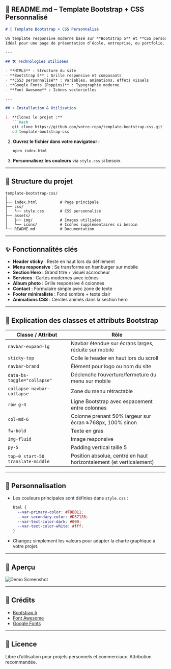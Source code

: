 ## 📄 README.md – Template Bootstrap + CSS Personnalisé

````markdown
# 🚀 Template Bootstrap + CSS Personnalisé  

Un template responsive moderne basé sur **Bootstrap 5** et **CSS personnalisé**, incluant un header sticky, une section hero, des services, un album photo, un formulaire de contact et un footer.  
Idéal pour une page de présentation d’école, entreprise, ou portfolio.  

---

## 🛠 Technologies utilisées  

- **HTML5** : Structure du site  
- **Bootstrap 5** : Grille responsive et composants  
- **CSS3 personnalisé** : Variables, animations, effets visuels  
- **Google Fonts (Poppins)** : Typographie moderne  
- **Font Awesome** : Icônes vectorielles  

---

## ⚡ Installation & Utilisation  

1. **Clonez le projet :**
   ```bash
   git clone https://github.com/votre-repo/template-bootstrap-css.git
   cd template-bootstrap-css
````

2. **Ouvrez le fichier dans votre navigateur :**

   ```bash
   open index.html
   ```

3. **Personnalisez les couleurs** via `style.css` si besoin.

---

## 📂 Structure du projet

```
template-bootstrap-css/
│
├── index.html          # Page principale
├── css/
│   └── style.css       # CSS personnalisé
├── assets/
│   ├── img/            # Images utilisées
│   └── icons/          # Icônes supplémentaires si besoin
└── README.md           # Documentation
```

---

## ✨ Fonctionnalités clés

* **Header sticky** : Reste en haut lors du défilement
* **Menu responsive** : Se transforme en hamburger sur mobile
* **Section Hero** : Grand titre + visuel accrocheur
* **Services** : Cartes modernes avec icônes
* **Album photo** : Grille responsive 4 colonnes
* **Contact** : Formulaire simple avec zone de texte
* **Footer minimaliste** : Fond sombre + texte clair
* **Animations CSS** : Cercles animés dans la section hero

---

## 🧩 Explication des classes et attributs Bootstrap

| Classe / Attribut                 | Rôle                                                                |
| --------------------------------- | ------------------------------------------------------------------- |
| `navbar-expand-lg`                | Navbar étendue sur écrans larges, réduite sur mobile                |
| `sticky-top`                      | Colle le header en haut lors du scroll                              |
| `navbar-brand`                    | Élément pour logo ou nom du site                                    |
| `data-bs-toggle="collapse"`       | Déclenche l’ouverture/fermeture du menu sur mobile                  |
| `collapse navbar-collapse`        | Zone du menu rétractable                                            |
| `row g-4`                         | Ligne Bootstrap avec espacement entre colonnes                      |
| `col-md-6`                        | Colonne prenant 50% largeur sur écran ≥768px, 100% sinon            |
| `fw-bold`                         | Texte en gras                                                       |
| `img-fluid`                       | Image responsive                                                    |
| `py-5`                            | Padding vertical taille 5                                           |
| `top-0 start-50 translate-middle` | Position absolue, centré en haut horizontalement (et verticalement) |

---

## 🎨 Personnalisation

* Les couleurs principales sont définies dans `style.css` :

  ```css
  html {
    --var-primary-color: #FDBB11;
    --var-secondary-color: #D57128;
    --var-text-color-dark: #000;
    --var-text-color-white: #fff;
  }
  ```

* Changez simplement les valeurs pour adapter la charte graphique à votre projet.

---

## 📸 Aperçu

![Demo Screenshot](assets/img/demo.png)

---

## 👏 Crédits

* [Bootstrap 5](https://getbootstrap.com/)
* [Font Awesome](https://fontawesome.com/)
* [Google Fonts](https://fonts.google.com/)

---

## 📜 Licence

Libre d’utilisation pour projets personnels et commerciaux. Attribution recommandée.

```